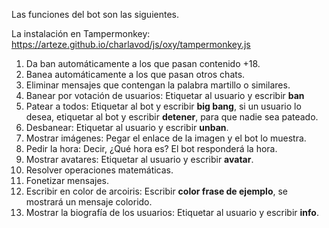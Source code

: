 Las funciones del bot son las siguientes.

La instalación en Tampermonkey: https://arteze.github.io/charlavod/js/oxy/tampermonkey.js

1) Da ban automáticamente a los que pasan contenido +18.
2) Banea automáticamente a los que pasan otros chats.
3) Eliminar mensajes que contengan la palabra martillo o similares.
4) Banear por votación de usuarios: Etiquetar al usuario y escribir **ban**
5) Patear a todos: Etiquetar al bot y escribir **big bang**, si un usuario lo desea, etiquetar al bot y escribir **detener**, para que nadie sea pateado.
6) Desbanear: Etiquetar al usuario y escribir **unban**.
7) Mostrar imágenes: Pegar el enlace de la imagen y el bot lo muestra.
8) Pedir la hora: Decir, ¿Qué hora es? El bot responderá la hora.
9) Mostrar avatares: Etiquetar al usuario y escribir **avatar**.
10) Resolver operaciones matemáticas.
11) Fonetizar mensajes.
12) Escribir en color de arcoiris: Escribir **color frase de ejemplo**, se mostrará un mensaje colorido.
13) Mostrar la biografía de los usuarios: Etiquetar al usuario y escribir **info**.
